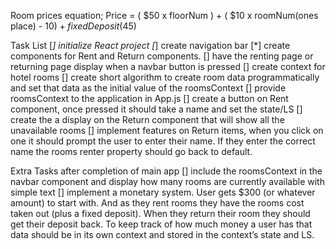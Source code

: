 
Room prices equation; Price = 
( $50 x floorNum ) + ( $10 x roomNum(ones place) - $10) + fixedDeposit($45)



Task List
    [*] initialize React project
    [*] create navigation bar
    [*] create components for Rent and Return components.
    [] have the renting page or returning page display when a navbar button is pressed
    [] create context for hotel rooms
    [] create short algorithm to create room data programmatically and set that data as the initial value of the roomsContext
    [] provide roomsContext to the application in App.js
    [] create a button on Rent component, once pressed it should take a name and set the state/LS
    [] create the a display on the Return component that will show all the unavailable rooms
    [] implement features on Return items, when you click on one it should prompt the user to enter their name. If they enter the correct name the rooms renter property should go back to default.



Extra Tasks after completion of main app
    [] include the roomsContext in the navbar component and display how many rooms are currently available with simple text
    [] implement a monetary system. User gets $300 (or whatever amount) to start with. And as they rent rooms they have the rooms cost taken out (plus a fixed deposit). When they return their room they should get their deposit back. To keep track of how much money a user has that data should be in its own context and stored in the context’s state and LS.
